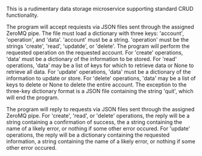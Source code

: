 This is a rudimentary data storage microservice supporting standard CRUD functionality.

The program will accept requiests via JSON files sent through the assigned ZeroMQ pipe. The file must load a dictionary with three keys: 'account', 'operation', and 'data'. 'account' must be a string. 'operation' must be the strings 'create', 'read', 'updatde', or 'delete'. The program will perform the requested operation on the requested account. For 'create' operations, 'data' must be a dictionary of the information to be stored. For 'read' operations, 'data' may be a list of keys for which to retrieve data or None to retrieve all data. For 'update' operations, 'data' must be a dictionary of the information to update or store. For 'delete' operations, 'data' may be a list of keys to delete or None to delete the entire account. The exception to the three-key dictionary format is a JSON file containing the string 'quit', which will end the program.

The program will reply to requests via JSON files sent through the assigned ZeroMQ pipe. For 'create', 'read', or 'delete' operations, the reply will be a string containing a confirmation of success, the a string containing the name of a likely error, or nothing if some other error occured. For 'update' operations, the reply will be a dictionary containing the requested information, a string containing the name of a likely error, or nothing if some other error occured.
